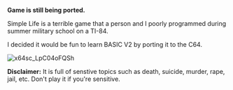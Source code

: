 **Game is still being ported.**

Simple Life is a terrible game that a person and I poorly programmed during summer military school on a TI-84.

I decided it would be fun to learn BASIC V2 by porting it to the C64.

![x64sc_LpC04oFQSh](https://github.com/halogod35/c64-programs/assets/6503891/8f1f0926-2510-460e-a783-3662bf31e112)

**Disclaimer:** It is full of senstive topics such as death, suicide, murder, rape, jail, etc. Don't play it if you're sensitive.
